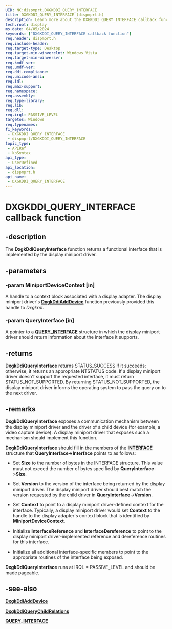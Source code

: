```yaml
---
UID: NC:dispmprt.DXGKDDI_QUERY_INTERFACE
title: DXGKDDI_QUERY_INTERFACE (dispmprt.h)
description: Learn more about the DXGKDDI_QUERY_INTERFACE callback function.
tech.root: display
ms.date: 04/05/2024
keywords: ["DXGKDDI_QUERY_INTERFACE callback function"]
req.header: dispmprt.h
req.include-header: 
req.target-type: Desktop
req.target-min-winverclnt: Windows Vista
req.target-min-winversvr: 
req.kmdf-ver: 
req.umdf-ver: 
req.ddi-compliance: 
req.unicode-ansi: 
req.idl: 
req.max-support: 
req.namespace: 
req.assembly: 
req.type-library: 
req.lib: 
req.dll: 
req.irql: PASSIVE_LEVEL
targetos: Windows
req.typenames: 
f1_keywords:
 - DXGKDDI_QUERY_INTERFACE
 - dispmprt/DXGKDDI_QUERY_INTERFACE
topic_type:
 - APIRef
 - kbSyntax
api_type:
 - UserDefined
api_location:
 - dispmprt.h
api_name:
 - DXGKDDI_QUERY_INTERFACE
---
```


# DXGKDDI_QUERY_INTERFACE callback function

## -description

The **DxgkDdiQueryInterface** function returns a functional interface that is implemented by the display miniport driver.

## -parameters

### -param MiniportDeviceContext [in]

A handle to a context block associated with a display adapter. The display miniport driver's [**DxgkDdiAddDevice**](nc-dispmprt-dxgkddi_add_device.md) function previously provided this handle to *Dxgkrnl*.

### -param QueryInterface [in]

A pointer to a [**QUERY_INTERFACE**](../video/ns-video-_query_interface.md) structure in which the display miniport driver should return information about the interface it supports.

## -returns

**DxgkDdiQueryInterface** returns STATUS_SUCCESS if it succeeds; otherwise, it returns an appropriate NTSTATUS code. If a display miniport driver doesn't support the requested interface, it must return STATUS_NOT_SUPPORTED. By returning STATUS_NOT_SUPPORTED, the display miniport driver informs the operating system to pass the query on to the next driver.

## -remarks

**DxgkDdiQueryInterface** exposes a communication mechanism between the display miniport driver and the driver of a child device (for example, a video capture device). A display miniport driver that exposes such a mechanism should implement this function.

**DxgkDdiQueryInterface** should fill in the members of the [**INTERFACE**](../wdm/ns-wdm-_interface.md) structure that **QueryInterface->Interface** points to as follows:

* Set **Size** to the number of bytes in the INTERFACE structure. This value must not exceed the number of bytes specified by **QueryInterface**->**Size**.

* Set **Version** to the version of the interface being returned by the display miniport driver. The display miniport driver should best match the version requested by the child driver in **QueryInterface**->**Version**.

* Set **Context** to point to a display miniport driver-defined context for the interface. Typically, a display miniport driver would set **Context** to the handle to the display adapter's context block that is identified by **MiniportDeviceContext**.

* Initialize **InterfaceReference** and **InterfaceDereference** to point to the display miniport driver-implemented reference and dereference routines for this interface.

* Initialize all additional interface-specific members to point to the appropriate routines of the interface being exposed.

**DxgkDdiQueryInterface** runs at IRQL = PASSIVE_LEVEL and should be made pageable.

## -see-also

[**DxgkDdiAddDevice**](nc-dispmprt-dxgkddi_add_device.md)

[**DxgkDdiQueryChildRelations**](nc-dispmprt-dxgkddi_query_child_relations.md)

[**QUERY_INTERFACE**](../video/ns-video-_query_interface.md)
